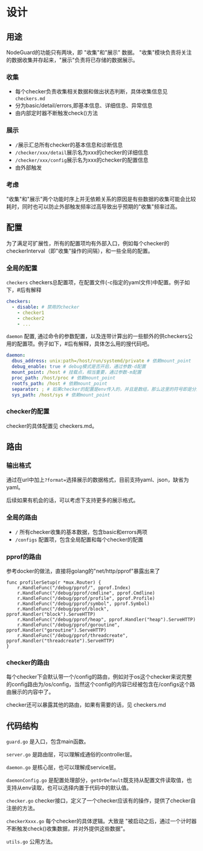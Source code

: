 # 设计

## 用途

NodeGuard的功能只有两块，即 "收集"和"展示" 数据。
"收集"模块负责将关注的数据收集并存起来，"展示"负责将已存储的数据展示。

### 收集

- 每个checker负责收集相关数据和做出状态判断，具体收集信息见`checkers.md`
- 分为basic/detail/errors,即基本信息、详细信息、异常信息
- 由内部定时器不断触发check()方法

### 展示

- `/`展示汇总所有checker的基本信息和诊断信息
- `/checker/xxx/detail`展示名为xxx的checker的详细信息
- `/checker/xxx/config`展示名为xxx的checker的配置信息
- 由外部触发

### 考虑

"收集"和"展示"两个功能时序上并无依赖关系的原因是有些数据的收集可能会比较耗时，同时也可以防止外部触发频率过高导致出乎预期的"收集"频率过高。

## 配置

为了满足可扩展性，所有的配置项均有外部入口，例如每个checker的checkerInterval（即"收集"操作的间隔），和一些全局的配置。

### 全局的配置

`checkers` checkers总配置项，在配置文件(-c指定的yaml文件)中配置。例子如下，#后有解释

```yaml
checkers:
  - disable: # 禁用的checker
    - checker1
    - checker2
    - ...
```

`daemon` 配置, 通过命令的参数配置，以及连带计算出的一些额外的供checkers公用的配置项。例子如下，#后有解释，具体怎么用的搜代码吧。

```yaml
daemon:
  dbus_address: unix:path=/host/run/systemd/private # 依赖mount_point
  debug_enable: true # debug模式是否开启，通过参数-d配置
  mount_point: /host # 挂载点，相当重要，通过参数-m配置
  proc_path: /host/proc # 依赖mount_point
  rootfs_path: /host # 依赖mount_point
  separator: ; # 如果checker的配置是env传入的，并且是数组，那么这里的符号即是分隔符
  sys_path: /host/sys # 依赖mount_point
```

### checker的配置

checker的具体配置见 checkers.md。

## 路由

### 输出格式

通过在url中加上`?format=`选择展示的数据格式，目前支持yaml、json，缺省为yaml。

后续如果有机会的话，可以考虑下支持更多的展示格式。

### 全局的路由

- `/` 所有checker收集的基本数据，包含basic和errors两项
- `/configs` 配置项，包含全局配置和每个checker的配置

### pprof的路由

参考docker的做法，直接将golang的"net/http/pprof"暴露出来了

```golang
func profilerSetup(r *mux.Router) {
	r.HandleFunc("/debug/pprof/", pprof.Index)
	r.HandleFunc("/debug/pprof/cmdline", pprof.Cmdline)
	r.HandleFunc("/debug/pprof/profile", pprof.Profile)
	r.HandleFunc("/debug/pprof/symbol", pprof.Symbol)
	r.HandleFunc("/debug/pprof/block", pprof.Handler("block").ServeHTTP)
	r.HandleFunc("/debug/pprof/heap", pprof.Handler("heap").ServeHTTP)
	r.HandleFunc("/debug/pprof/goroutine", pprof.Handler("goroutine").ServeHTTP)
	r.HandleFunc("/debug/pprof/threadcreate", pprof.Handler("threadcreate").ServeHTTP)
}
```

### checker的路由

每个checker下会默认带一个/config的路由，例如对于os这个checker来说完整的config路由为/os/config，当然这个config的内容已经被包含在/configs这个路由展示的内容中了。

checker还可以暴露其他的路由，如果有需要的话，见 checkers.md

## 代码结构

`guard.go` 是入口，包含main函数。

`server.go` 是路由层，可以理解成通俗的controller层。

`daemon.go` 是核心层，也可以理解成service层。

`daemonConfig.go` 是配置处理部分，`getOrDefault`既支持从配置文件读取值，也支持从env读取，也可以选择内置于代码中的默认值。

`checker.go` checker接口，定义了一个checker应该有的操作，提供了checker自注册的方法。

`checkerXxxx.go` 每个checker的具体逻辑。大致是 "被启动之后，通过一个计时器不断触发check()收集数据，并对外提供这些数据"。

`utils.go` 公用方法。